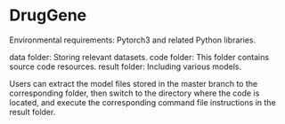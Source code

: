 # DrugGene
Environmental requirements: Pytorch3 and related Python libraries.

data folder: Storing relevant datasets.
code folder: This folder contains source code resources.
result folder: Including various models.

Users can extract the model files stored in the master branch to the corresponding folder, then switch to the directory where the code is located, 
and execute the corresponding command file instructions in the result folder.
